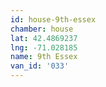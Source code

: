 ```yaml
---
id: house-9th-essex
chamber: house
lat: 42.4869237
lng: -71.028185
name: 9th Essex
van_id: '033'
---
```

